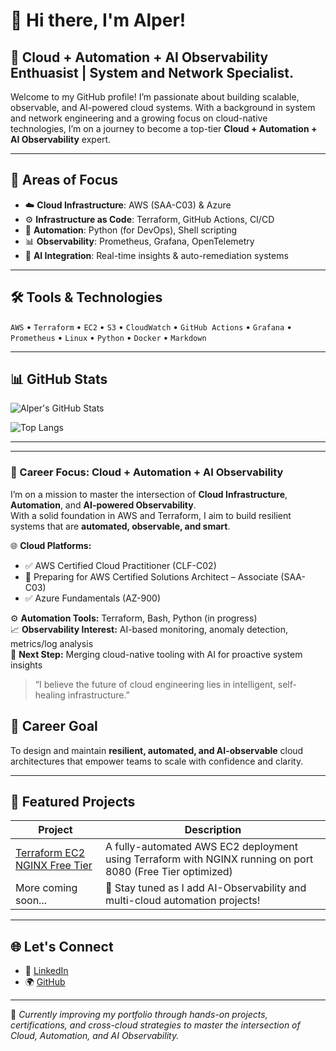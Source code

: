 # 👋 Hi there, I'm Alper!

## 🚀 Cloud + Automation + AI Observability Enthuasist | System and Network Specialist.

Welcome to my GitHub profile! I’m passionate about building scalable, observable, and AI-powered cloud systems. With a background in system and network engineering and a growing focus on cloud-native technologies, I’m on a journey to become a top-tier **Cloud + Automation + AI Observability** expert.

---

## 🧠 Areas of Focus

- ☁️ **Cloud Infrastructure**: AWS (SAA-C03) & Azure
- ⚙️ **Infrastructure as Code**: Terraform, GitHub Actions, CI/CD
- 🧩 **Automation**: Python (for DevOps), Shell scripting
- 📊 **Observability**: Prometheus, Grafana, OpenTelemetry
- 🤖 **AI Integration**: Real-time insights & auto-remediation systems

---

## 🛠️ Tools & Technologies

`AWS` • `Terraform` • `EC2` • `S3` • `CloudWatch` • `GitHub Actions` • `Grafana` • `Prometheus` • `Linux` • `Python` • `Docker`  • `Markdown`

---

## 📊 GitHub Stats

![Alper's GitHub Stats](https://github-readme-stats.vercel.app/api?username=alpercevizz&show_icons=true&theme=default&hide_border=true)

![Top Langs](https://github-readme-stats.vercel.app/api/top-langs/?username=alpercevizz&layout=compact&hide_border=true&theme=default)

---

---

### 🚀 Career Focus: Cloud + Automation + AI Observability

I’m on a mission to master the intersection of **Cloud Infrastructure**, **Automation**, and **AI-powered Observability**.  
With a solid foundation in AWS and Terraform, I aim to build resilient systems that are **automated, observable, and smart**.

🌐 **Cloud Platforms:**  
- ✅ AWS Certified Cloud Practitioner (CLF-C02)  
- 🧠 Preparing for AWS Certified Solutions Architect – Associate (SAA-C03)  
- ✅ Azure Fundamentals (AZ-900)

⚙️ **Automation Tools:** Terraform, Bash, Python (in progress)  
📈 **Observability Interest:** AI-based monitoring, anomaly detection, metrics/log analysis  
🧠 **Next Step:** Merging cloud-native tooling with AI for proactive system insights

> “I believe the future of cloud engineering lies in intelligent, self-healing infrastructure.”



## 🎯 Career Goal

To design and maintain **resilient, automated, and AI-observable** cloud architectures that empower teams to scale with confidence and clarity.

---

## 📌 Featured Projects

| Project | Description |
|--------|-------------|
| [Terraform EC2 NGINX Free Tier](https://github.com/alpercevizz/terraform-ec2-nginx-free-tier) | A fully-automated AWS EC2 deployment using Terraform with NGINX running on port 8080 (Free Tier optimized) |
| More coming soon... | 🚧 Stay tuned as I add AI-Observability and multi-cloud automation projects! |

---

## 🌐 Let's Connect

- 💼 [LinkedIn](https://www.linkedin.com/in/alper-ceviz-410b12110/)
- 🌍 [GitHub](https://github.com/alpercevizz)

---

🔄 *Currently improving my portfolio through hands-on projects, certifications, and cross-cloud strategies to master the intersection of Cloud, Automation, and AI Observability.*
